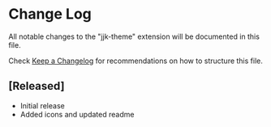 # Change Log

All notable changes to the "jjk-theme" extension will be documented in this file.

Check [Keep a Changelog](http://keepachangelog.com/) for recommendations on how to structure this file.

## [Released]

- Initial release
- Added icons and updated readme

